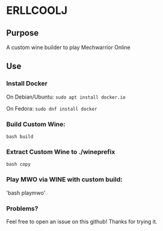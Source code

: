 # ERLLCOOLJ

## Purpose
A custom wine builder to play Mechwarrior Online

## Use
### Install Docker
On Debian/Ubuntu:
`sudo apt install docker.io`

On Fedora:
`sudo dnf install docker`

### Build Custom Wine:
`bash build`

### Extract Custom Wine to ./wineprefix
`bash copy`

### Play MWO via WINE with custom build:
'bash playmwo'

### Problems?
Feel free to open an issue on this github!  Thanks for trying it.

